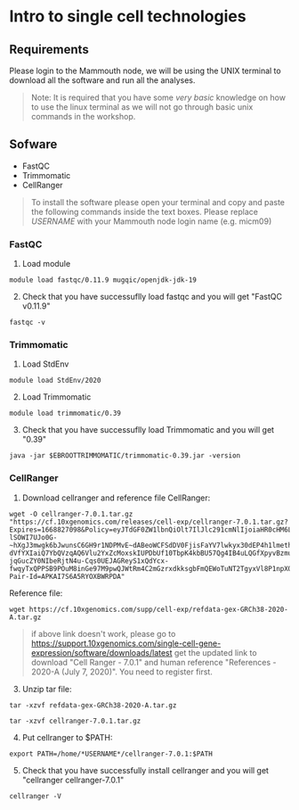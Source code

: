 # Intro to single cell technologies

## Requirements
Please login to the Mammouth node, we will be using the UNIX terminal to download all the software and run all the analyses.

> Note: It is required that you have some *very basic* knowledge on how to use the linux terminal as we will not go through basic unix commands in the workshop. 

## Sofware
* FastQC
* Trimmomatic
* CellRanger

> To install the software please open your terminal and copy and paste the following commands inside the text boxes. Please replace *USERNAME* with your Mammouth node login name (e.g. micm09)

### FastQC
1.	Load module
```{}
module load fastqc/0.11.9 mugqic/openjdk-jdk-19
```
2.	Check that you have successuflly load fastqc and you will get "FastQC v0.11.9"
```{}
fastqc -v
```

### Trimmomatic
1. Load StdEnv
```{}
module load StdEnv/2020
```
2. Load Trimmomatic
```{}
module load trimmomatic/0.39
```
3.	Check that you have successuflly load Trimmomatic and you will get "0.39"
```{}
java -jar $EBROOTTRIMMOMATIC/trimmomatic-0.39.jar -version
```

### CellRanger
1. Download cellranger and reference file
CellRanger:
```{}
wget -O cellranger-7.0.1.tar.gz "https://cf.10xgenomics.com/releases/cell-exp/cellranger-7.0.1.tar.gz?Expires=1668827098&Policy=eyJTdGF0ZW1lbnQiOlt7IlJlc291cmNlIjoiaHR0cHM6Ly9jZi4xMHhnZW5vbWljcy5jb20vcmVsZWFzZXMvY2VsbC1leHAvY2VsbHJhbmdlci03LjAuMS50YXIuZ3oiLCJDb25kaXRpb24iOnsiRGF0ZUxlc3NUaGFuIjp7IkFXUzpFcG9jaFRpbWUiOjE2Njg4MjcwOTh9fX1dfQ__&Signature=aAIFlNaqSrsuYJzS2wR-lSOWI7UJo0G-~hXgJ3mwgk6bJwunsC6GH9r1NDPMvE~dABeoWCFSdDV0FjisFaYV7lwkyx30dEP4h1lmeth0NpZoL5QgHRzFbQJjDeQEsv1B8WMDMLOwE-dVfYXIaiQ7YbQVzqAQ6Vlu2YxZcMoxskIUPDbUf10TbpK4kbBU57Qg4IB4uLQGfXpyvBzmuAVEoqM-jqGucZY0NIbeRjtN4u-Cqs0UEJAGReyS1xQdYcx-fwqyTxQPPSB9POuM8inGe97M9pwQJWtRm4C2mGzrxdkksgbFmQEWoTuNT2TgyxVl8P1npXQtBRYSF6ccmWxrNQ__&Key-Pair-Id=APKAI7S6A5RYOXBWRPDA"
```
Reference file: 
```{}
wget https://cf.10xgenomics.com/supp/cell-exp/refdata-gex-GRCh38-2020-A.tar.gz
```
> if above link doesn't work, please go to https://support.10xgenomics.com/single-cell-gene-expression/software/downloads/latest get the updated link to download "Cell Ranger - 7.0.1" and human reference "References - 2020-A (July 7, 2020)". You need to register first.

3.	Unzip tar file:
```{}
tar -xzvf refdata-gex-GRCh38-2020-A.tar.gz
```
```{}
tar -xzvf cellranger-7.0.1.tar.gz
```
4.	Put cellranger to $PATH:
```{}
export PATH=/home/*USERNAME*/cellranger-7.0.1:$PATH
```
5.	Check that you have successfully install cellranger and you will get "cellranger cellranger-7.0.1"
```{}
cellranger -V
```
